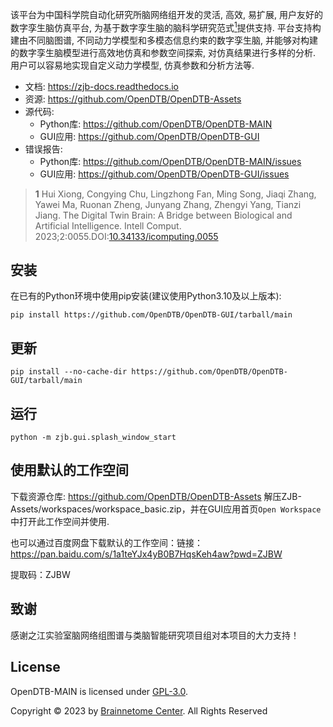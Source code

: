 
该平台为中国科学院自动化研究所脑网络组开发的灵活, 高效, 易扩展, 用户友好的数字孪生脑仿真平台, 为基于数字孪生脑的脑科学研究范式[<sup>1</sup>](#ref-1)提供支持. 平台支持构建由不同脑图谱, 不同动力学模型和多模态信息约束的数字孪生脑, 并能够对构建的数字孪生脑模型进行高效地仿真和参数空间探索, 对仿真结果进行多样的分析. 用户可以容易地实现自定义动力学模型, 仿真参数和分析方法等.

- 文档: https://zjb-docs.readthedocs.io
- 资源: https://github.com/OpenDTB/OpenDTB-Assets
- 源代码:
    - Python库: https://github.com/OpenDTB/OpenDTB-MAIN
    - GUI应用: https://github.com/OpenDTB/OpenDTB-GUI
- 错误报告:
    - Python库: https://github.com/OpenDTB/OpenDTB-MAIN/issues
    - GUI应用: https://github.com/OpenDTB/OpenDTB-GUI/issues

> <b id="ref-1">1</b> Hui Xiong, Congying Chu, Lingzhong Fan, Ming Song, Jiaqi Zhang, Yawei Ma, Ruonan Zheng, Junyang Zhang, Zhengyi Yang, Tianzi Jiang. The Digital Twin Brain: A Bridge between Biological and Artificial Intelligence. Intell Comput. 2023;2:0055.DOI:[10.34133/icomputing.0055](https://doi.org/10.34133/icomputing.0055)

## 安装

在已有的Python环境中使用pip安装(建议使用Python3.10及以上版本):

```
pip install https://github.com/OpenDTB/OpenDTB-GUI/tarball/main
```

更新
---
```
pip install --no-cache-dir https://github.com/OpenDTB/OpenDTB-GUI/tarball/main
```

运行
---
```
python -m zjb.gui.splash_window_start
```

使用默认的工作空间
---
下载资源仓库: https://github.com/OpenDTB/OpenDTB-Assets
解压ZJB-Assets/workspaces/workspace_basic.zip，并在GUI应用首页`Open Workspace`中打开此工作空间并使用.

也可以通过百度网盘下载默认的工作空间：链接：https://pan.baidu.com/s/1a1teYJx4yB0B7HqsKeh4aw?pwd=ZJBW 

提取码：ZJBW 


致谢
---
感谢之江实验室脑网络组图谱与类脑智能研究项目组对本项目的大力支持！

License
---
OpenDTB-MAIN is licensed under [GPL-3.0](LICENSE).

Copyright © 2023 by [Brainnetome Center](http://www.brainnetome.org/cn/). All Rights Reserved